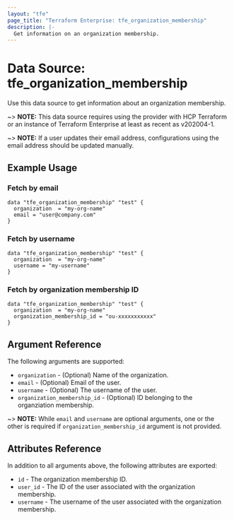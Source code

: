 ```yaml
---
layout: "tfe"
page_title: "Terraform Enterprise: tfe_organization_membership"
description: |-
  Get information on an organization membership.
---
```


# Data Source: tfe_organization_membership

Use this data source to get information about an organization membership.

~> **NOTE:** This data source requires using the provider with HCP Terraform or
an instance of Terraform Enterprise at least as recent as v202004-1.

~> **NOTE:** If a user updates their email address, configurations using the email address should
be updated manually.

## Example Usage

### Fetch by email

```hcl
data "tfe_organization_membership" "test" {
  organization  = "my-org-name"
  email = "user@company.com"
}
```

### Fetch by username

```hcl
data "tfe_organization_membership" "test" {
  organization  = "my-org-name"
  username = "my-username"
}
```

### Fetch by organization membership ID

```hcl
data "tfe_organization_membership" "test" {
  organization  = "my-org-name"
  organization_membership_id = "ou-xxxxxxxxxxx"
}
```

## Argument Reference

The following arguments are supported:

* `organization` - (Optional) Name of the organization.
* `email` - (Optional) Email of the user.
* `username` - (Optional) The username of the user.
* `organization_membership_id` - (Optional) ID belonging to the organziation membership.

~> **NOTE:** While `email` and `username` are optional arguments, one or the other is required if `organization_membership_id` argument is not provided.

## Attributes Reference

In addition to all arguments above, the following attributes are exported:

* `id` - The organization membership ID.
* `user_id` - The ID of the user associated with the organization membership.
* `username` - The username of the user associated with the organization membership.
